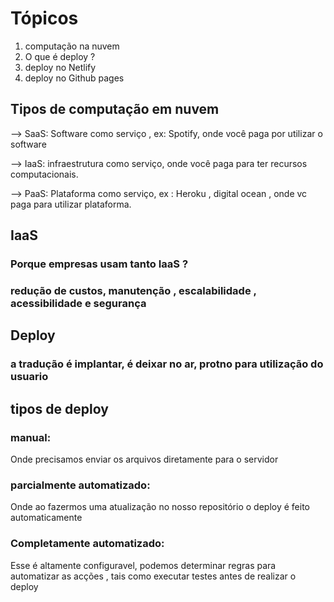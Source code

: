 # Tópicos
1. computação na nuvem
2. O que é deploy ?
3. deploy no Netlify
4. deploy no Github pages

## Tipos de computação em nuvem
--> SaaS: Software como serviço , ex: Spotify, onde você paga por utilizar o software

--> IaaS: infraestrutura como serviço, onde você paga para ter recursos computacionais.

--> PaaS: Plataforma como serviço, ex : Heroku , digital ocean , onde vc paga para utilizar plataforma.

## IaaS 
### Porque empresas usam tanto IaaS ?
### redução de custos, manutenção , escalabilidade , acessibilidade e segurança

## Deploy 
### a tradução é implantar, é deixar no ar, protno para utilização do usuario 
## tipos de deploy
### manual:
Onde precisamos enviar os arquivos diretamente para o servidor 
### parcialmente automatizado:
Onde ao fazermos uma atualização no nosso repositório o deploy é feito automaticamente
### Completamente automatizado:
Esse é altamente configuravel, podemos determinar regras para automatizar as acções , tais como executar testes antes de realizar o deploy 